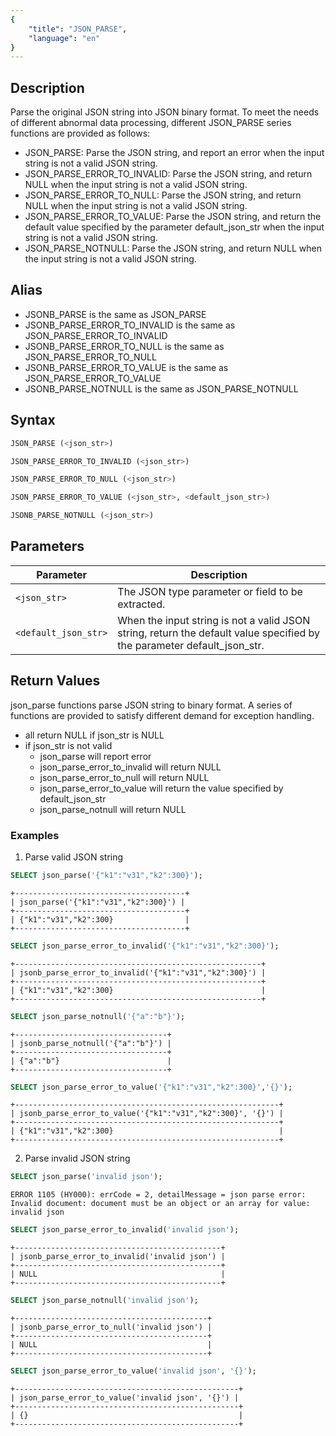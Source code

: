 ```yaml
---
{
    "title": "JSON_PARSE",
    "language": "en"
}
---
```


<!-- 
Licensed to the Apache Software Foundation (ASF) under one
or more contributor license agreements.  See the NOTICE file
distributed with this work for additional information
regarding copyright ownership.  The ASF licenses this file
to you under the Apache License, Version 2.0 (the
"License"); you may not use this file except in compliance
with the License.  You may obtain a copy of the License at

  http://www.apache.org/licenses/LICENSE-2.0

Unless required by applicable law or agreed to in writing,
software distributed under the License is distributed on an
"AS IS" BASIS, WITHOUT WARRANTIES OR CONDITIONS OF ANY
KIND, either express or implied.  See the License for the
specific language governing permissions and limitations
under the License.
-->

## Description
Parse the original JSON string into JSON binary format. To meet the needs of different abnormal data processing, different JSON_PARSE series functions are provided as follows:
* JSON_PARSE: Parse the JSON string, and report an error when the input string is not a valid JSON string.
* JSON_PARSE_ERROR_TO_INVALID: Parse the JSON string, and return NULL when the input string is not a valid JSON string.
* JSON_PARSE_ERROR_TO_NULL: Parse the JSON string, and return NULL when the input string is not a valid JSON string.
* JSON_PARSE_ERROR_TO_VALUE: Parse the JSON string, and return the default value specified by the parameter default_json_str when the input string is not a valid JSON string.
* JSON_PARSE_NOTNULL: Parse the JSON string, and return NULL when the input string is not a valid JSON string.

## Alias
* JSONB_PARSE is the same as JSON_PARSE
* JSONB_PARSE_ERROR_TO_INVALID is the same as JSON_PARSE_ERROR_TO_INVALID
* JSONB_PARSE_ERROR_TO_NULL is the same as JSON_PARSE_ERROR_TO_NULL
* JSONB_PARSE_ERROR_TO_VALUE is the same as JSON_PARSE_ERROR_TO_VALUE
* JSONB_PARSE_NOTNULL is the same as JSON_PARSE_NOTNULL

## Syntax

```sql
JSON_PARSE (<json_str>)
```
```sql
JSON_PARSE_ERROR_TO_INVALID (<json_str>)
```
```sql
JSON_PARSE_ERROR_TO_NULL (<json_str>)
```

```sql
JSON_PARSE_ERROR_TO_VALUE (<json_str>, <default_json_str>)
```
```sql
JSONB_PARSE_NOTNULL (<json_str>)
```

## Parameters
| Parameter           | Description                          |
|--------------|-----------------------------|
| `<json_str>` | The JSON type parameter or field to be extracted.         |
| `<default_json_str>`    | When the input string is not a valid JSON string, return the default value specified by the parameter default_json_str. |                                                                                                                     |

## Return Values
json_parse functions parse JSON string to binary format. A series of functions are provided to satisfy different demand for exception handling.
- all return NULL if json_str is NULL
- if json_str is not valid
  - json_parse will report error
  - json_parse_error_to_invalid will return NULL
  - json_parse_error_to_null will return NULL
  - json_parse_error_to_value will return the value specified by default_json_str
  - json_parse_notnull will return NULL

### Examples
1. Parse valid JSON string
```sql
SELECT json_parse('{"k1":"v31","k2":300}');
```
```text
+--------------------------------------+
| json_parse('{"k1":"v31","k2":300}') |
+--------------------------------------+
| {"k1":"v31","k2":300}                |
+--------------------------------------+
```
```sql
SELECT json_parse_error_to_invalid('{"k1":"v31","k2":300}');
```
```text
+-------------------------------------------------------+
| jsonb_parse_error_to_invalid('{"k1":"v31","k2":300}') |
+-------------------------------------------------------+
| {"k1":"v31","k2":300}                                 |
+-------------------------------------------------------+
```
```sql
SELECT json_parse_notnull('{"a":"b"}');
```
```text
+----------------------------------+
| jsonb_parse_notnull('{"a":"b"}') |
+----------------------------------+
| {"a":"b"}                        |
+----------------------------------+
```
```sql
SELECT json_parse_error_to_value('{"k1":"v31","k2":300}','{}');
```
```text
+-----------------------------------------------------------+
| jsonb_parse_error_to_value('{"k1":"v31","k2":300}', '{}') |
+-----------------------------------------------------------+
| {"k1":"v31","k2":300}                                     |
+-----------------------------------------------------------+
```
2. Parse invalid JSON string
```sql
SELECT json_parse('invalid json');
```
```text
ERROR 1105 (HY000): errCode = 2, detailMessage = json parse error: Invalid document: document must be an object or an array for value: invalid json
```
```sql
SELECT json_parse_error_to_invalid('invalid json');
```
```text
+----------------------------------------------+
| jsonb_parse_error_to_invalid('invalid json') |
+----------------------------------------------+
| NULL                                         |
+----------------------------------------------+
```
```sql
SELECT json_parse_notnull('invalid json');
```
```text
+-------------------------------------------+
| jsonb_parse_error_to_null('invalid json') |
+-------------------------------------------+
| NULL                                      |
+-------------------------------------------+
```
```sql
SELECT json_parse_error_to_value('invalid json', '{}');
```
```text
+--------------------------------------------------+
| json_parse_error_to_value('invalid json', '{}') |
+--------------------------------------------------+
| {}                                               |
+--------------------------------------------------+
```